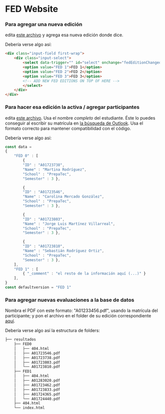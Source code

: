 # FED Website

### Para agregar una nueva edición
edita [este archivo](resultados/index.html#L36) y agrega esa nueva edición donde dice. 

Debería verse algo así:

```html
<div class="input-field first-wrap">
    <div class="input-select">
        <select data-trigger="" id="select" onchange="fedEditionChanged()">
        <option value="FED 1">FED 1</option>
        <option value="FED 2">FED 2</option>
        <option value="FED 3">FED 3</option>
        <!-- ADD NEW FED EDITIONS ON TOP OF HERE -->
        </select>
    </div>
</div>
```

### Para hacer esa edición la activa / agregar participantes
edita [este archivo](js/data.js). Usa el nombre *completo* del estudiante. Éste lo puedes conseguir al escribir su matrícula en [la búsqueda de Outlook](https://outlook.office365.com/people/). Usa el formato correcto para mantener compatibilidad con el código.

Debería verse algo así:

```JavaScript
const data = 
{
    "FED 0" : [
        { 
        "ID" : "A01723738", 
        "Name" : "Martina Rodríguez",
        "School" : "PrepaTec",
        "Semester" : 3 },

        { 
        "ID" : "A01723546",
        "Name" : "Carolina Mercado González",
        "School" : "PrepaTec",
        "Semester" : 3 },

        {
        "ID" : "A01723803",
        "Name" : "Jorge Luis Martínez Villarreal",
        "School" : "PrepaTec",
        "Semester" : 3 },

        { 
        "ID" : "A01723810",
        "Name" : "Sebastián Rodríguez Ortiz",
        "School" : "PrepaTec",
        "Semester" : 3 },
    ],
    "FED 1" : [
        { "_comment" : "el resto de la información aquí (...)" }
    ],
}
const defaultversion = "FED 1"
```

### Para agregar nuevas evaluaciones a la base de datos
Nombra el PDF con este formato: "A01233456.pdf", usando la matrícula del participante; y pon el archivo en el folder de su edición correspondiente [aquí](resultados/). 

Debería verse algo así la estructura de folders:

```BASH
├── resultados
    ├── FED0
    │   ├── 404.html
    │   ├── A01723546.pdf
    │   ├── A01723738.pdf
    │   ├── A01723803.pdf
    │   └── A01723810.pdf
    ├── FED1
    │   ├── 404.html
    │   ├── A01283020.pdf
    │   ├── A01723462.pdf
    │   ├── A01723833.pdf
    │   ├── A01724365.pdf
    │   └── A01724440.pdf
    ├── 404.html
    └── index.html
```